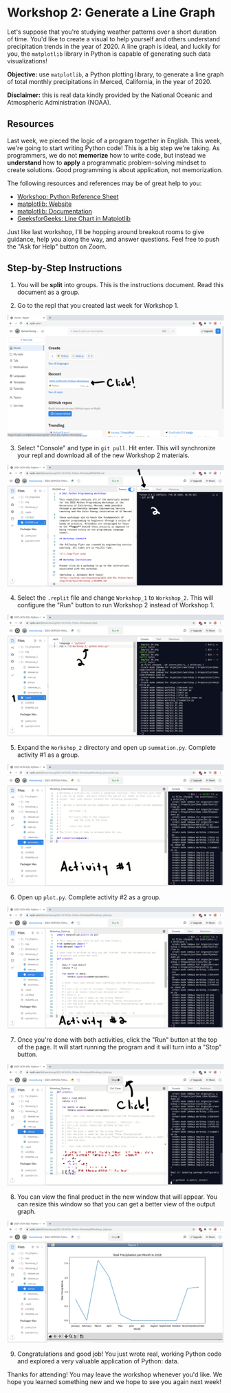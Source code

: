 # Workshop 2: Generate a Line Graph

Let's suppose that you're studying weather patterns over a short duration of time. You'd like to create a visual to help yourself and others understand precipitation trends in the year of 2020. A line graph is ideal, and luckily for you, the `matplotlib` library in Python is capable of generating such data visualizations!

**Objective:** use `matplotlib`, a Python plotting library, to generate a line graph of total monthly precipitations in Merced, California, in the year of 2020.

**Disclaimer:** this is real data kindly provided by the National Oceanic and Atmospheric Administration (NOAA).

## Resources

Last week, we pieced the logic of a program together in English. This week, we're going to start writing Python code! This is a big step we're taking. As programmers, we do not **memorize** how to write code, but instead we **understand** how to **apply** a programmatic problem-solving mindset to create solutions. Good programming is about application, not memorization.

The following resources and references may be of great help to you:

- [Workshop: Python Reference Sheet](./reference_sheet.md)
- [matplotlib: Website](https://matplotlib.org/)
- [matplotlib: Documentation](https://matplotlib.org/stable/contents.html)
- [GeeksforGeeks: Line Chart in Matplotlib](https://www.geeksforgeeks.org/line-chart-in-matplotlib-python/)

Just like last workshop, I'll be hopping around breakout rooms to give guidance, help you along the way, and answer questions. Feel free to push the "Ask for Help" button on Zoom.

## Step-by-Step Instructions

1. You will be **split** into groups. This is the instructions document. Read this document as a group.

2. Go to the repl that you created last week for Workshop 1.

![](../img/pic_0c.png)

3. Select "Console" and type in `git pull`. Hit enter. This will synchronize your repl and download all of the new Workshop 2 materials.

![](../img/pic_0d.png)

4. Select the `.replit` file and change `Workshop_1` to `Workshop_2`. This will configure the "Run" button to run Workshop 2 instead of Workshop 1.

![](../img/pic_0e.png)

5. Expand the `Workshop_2` directory and open up `summation.py`. Complete activity #1 as a group.

![](../img/pic_0f.png)

6. Open up `plot.py`. Complete activity #2 as a group.

![](../img/pic_10.png)

7. Once you're done with both activities, click the "Run" button at the top of the page. It will start running the program and it will turn into a "Stop" button.

![](../img/pic_11.png)

8. You can view the final product in the new window that will appear. You can resize this window so that you can get a better view of the output graph.

![](../img/pic_12.png)

9. Congratulations and good job! You just wrote real, working Python code and explored a very valuable application of Python: data. 

Thanks for attending! You may leave the workshop whenever you'd like. We hope you learned something new and we hope to see you again next week!
